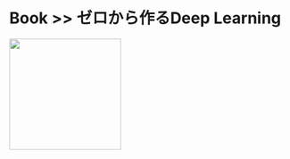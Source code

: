 # Book >> ゼロから作るDeep Learning

<img src="https://images-na.ssl-images-amazon.com/images/I/512ru2i5gyL._SX352_BO1,204,203,200_.jpg" style="width: 200px"/>